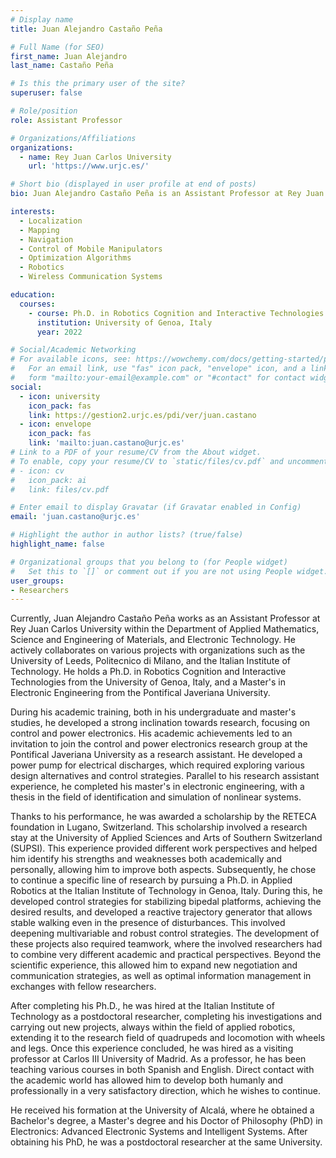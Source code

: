 ```yaml
---
# Display name
title: Juan Alejandro Castaño Peña

# Full Name (for SEO)
first_name: Juan Alejandro
last_name: Castaño Peña

# Is this the primary user of the site?
superuser: false

# Role/position
role: Assistant Professor

# Organizations/Affiliations
organizations:
  - name: Rey Juan Carlos University
    url: 'https://www.urjc.es/'

# Short bio (displayed in user profile at end of posts)
bio: Juan Alejandro Castaño Peña is an Assistant Professor at Rey Juan Carlos University, specializing in robotics, control systems, and power electronics. He holds a Ph.D. in Robotics Cognition and Interactive Technologies from the University of Genoa, Italy, and a Master's in Electronic Engineering from the Pontifical Javeriana University. His research focuses on localization, mapping, navigation, and control of mobile manipulators, as well as the application of optimization algorithms in various aspects of mobile robotics. He actively collaborates with international institutions and has extensive experience in both academic and applied research.

interests:
  - Localization
  - Mapping
  - Navigation
  - Control of Mobile Manipulators
  - Optimization Algorithms
  - Robotics
  - Wireless Communication Systems

education:
  courses:
    - course: Ph.D. in Robotics Cognition and Interactive Technologies
      institution: University of Genoa, Italy
      year: 2022

# Social/Academic Networking
# For available icons, see: https://wowchemy.com/docs/getting-started/page-builder/#icons
#   For an email link, use "fas" icon pack, "envelope" icon, and a link in the
#   form "mailto:your-email@example.com" or "#contact" for contact widget.
social:
  - icon: university
    icon_pack: fas
    link: https://gestion2.urjc.es/pdi/ver/juan.castano
  - icon: envelope
    icon_pack: fas
    link: 'mailto:juan.castano@urjc.es'
# Link to a PDF of your resume/CV from the About widget.
# To enable, copy your resume/CV to `static/files/cv.pdf` and uncomment the lines below.
# - icon: cv
#   icon_pack: ai
#   link: files/cv.pdf

# Enter email to display Gravatar (if Gravatar enabled in Config)
email: 'juan.castano@urjc.es'

# Highlight the author in author lists? (true/false)
highlight_name: false

# Organizational groups that you belong to (for People widget)
#   Set this to `[]` or comment out if you are not using People widget.
user_groups:
- Researchers
---
```


Currently, Juan Alejandro Castaño Peña works as an Assistant Professor at Rey Juan Carlos University within the Department of Applied Mathematics, Science and Engineering of Materials, and Electronic Technology. He actively collaborates on various projects with organizations such as the University of Leeds, Politecnico di Milano, and the Italian Institute of Technology. He holds a Ph.D. in Robotics Cognition and Interactive Technologies from the University of Genoa, Italy, and a Master's in Electronic Engineering from the Pontifical Javeriana University.

During his academic training, both in his undergraduate and master's studies, he developed a strong inclination towards research, focusing on control and power electronics. His academic achievements led to an invitation to join the control and power electronics research group at the Pontifical Javeriana University as a research assistant. He developed a power pump for electrical discharges, which required exploring various design alternatives and control strategies. Parallel to his research assistant experience, he completed his master's in electronic engineering, with a thesis in the field of identification and simulation of nonlinear systems.

Thanks to his performance, he was awarded a scholarship by the RETECA foundation in Lugano, Switzerland. This scholarship involved a research stay at the University of Applied Sciences and Arts of Southern Switzerland (SUPSI). This experience provided different work perspectives and helped him identify his strengths and weaknesses both academically and personally, allowing him to improve both aspects. Subsequently, he chose to continue a specific line of research by pursuing a Ph.D. in Applied Robotics at the Italian Institute of Technology in Genoa, Italy. During this, he developed control strategies for stabilizing bipedal platforms, achieving the desired results, and developed a reactive trajectory generator that allows stable walking even in the presence of disturbances. This involved deepening multivariable and robust control strategies. The development of these projects also required teamwork, where the involved researchers had to combine very different academic and practical perspectives. Beyond the scientific experience, this allowed him to expand new negotiation and communication strategies, as well as optimal information management in exchanges with fellow researchers.

After completing his Ph.D., he was hired at the Italian Institute of Technology as a postdoctoral researcher, completing his investigations and carrying out new projects, always within the field of applied robotics, extending it to the research field of quadrupeds and locomotion with wheels and legs. Once this experience concluded, he was hired as a visiting professor at Carlos III University of Madrid. As a professor, he has been teaching various courses in both Spanish and English. Direct contact with the academic world has allowed him to develop both humanly and professionally in a very satisfactory direction, which he wishes to continue.

He received his formation at the University of Alcalá, where he obtained a Bachelor's degree, a Master's degree and his Doctor of Philosophy (PhD) in Electronics: Advanced Electronic Systems and Intelligent Systems. After obtaining his PhD, he was a postdoctoral researcher at the same University. 
